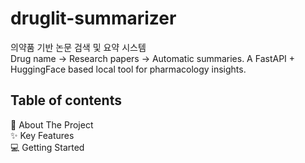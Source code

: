 # druglit-summarizer
의약품 기반 논문 검색 및 요약 시스템   
Drug name → Research papers → Automatic summaries. A FastAPI + HuggingFace based local tool for pharmacology insights.

## Table of contents   
📖 About The Project   
✨ Key Features   
💻 Getting Started   

